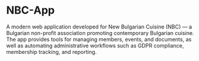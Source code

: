 # NBC-App
A modern web application developed for New Bulgarian Cuisine (NBC) — a Bulgarian non-profit association promoting contemporary Bulgarian cuisine. The app provides tools for managing members, events, and documents, as well as automating administrative workflows such as GDPR compliance, membership tracking, and reporting. 
